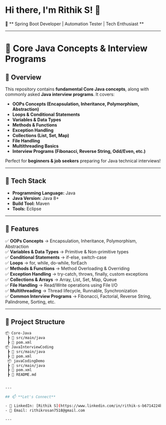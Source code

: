 # Hi there, I'm Rithik S! 👋  

🚀 ** Spring Boot Developer | Automation Tester | Tech Enthusiast ** 

---

# 🚀 Core Java Concepts & Interview Programs  

## 📌 Overview  
This repository contains **fundamental Core Java concepts**, along with commonly asked **Java interview programs**. It covers:  
- **OOPs Concepts (Encapsulation, Inheritance, Polymorphism, Abstraction)**  
- **Loops & Conditional Statements**  
- **Variables & Data Types**  
- **Methods & Functions**  
- **Exception Handling**  
- **Collections (List, Set, Map)**  
- **File Handling**  
- **Multithreading Basics**  
- **Interview Programs (Fibonacci, Reverse String, Odd/Even, etc.)**  

Perfect for **beginners & job seekers** preparing for Java technical interviews!  

---

## 🔧 Tech Stack  
- **Programming Language:** Java  
- **Java Version:** Java 8+  
- **Build Tool:** Maven  
- **Tools:** Eclipse   

---

## 📂 Features  
✅ **OOPs Concepts** → Encapsulation, Inheritance, Polymorphism, Abstraction  
✅ **Variables & Data Types** → Primitive & Non-primitive types  
✅ **Conditional Statements** → if-else, switch-case  
✅ **Loops** → for, while, do-while, forEach  
✅ **Methods & Functions** → Method Overloading & Overriding  
✅ **Exception Handling** → try-catch, throws, finally, custom exceptions  
✅ **Collections & Arrays** → Array, List, Set, Map, Queue  
✅ **File Handling** → Read/Write operations using File I/O  
✅ **Multithreading** → Thread lifecycle, Runnable, Synchronization  
✅ **Common Interview Programs** → Fibonacci, Factorial, Reverse String, Palindrome, Sorting, etc.  

---

## 📁 Project Structure  
```bash
📦 Core-Java 
 ┣ 📂 src/main/java  
 ┣ 📜 pom.xml   
📦 JavaInterviewCoding 
 ┣ 📂 src/main/java  
 ┣ 📜 pom.xml  
 📦 javaCodingDemo
 ┣ 📂 src/main/java  
 ┣ 📜 pom.xml  
 ┣ 📜 README.md  


---

## 📫 **Let's Connect**  

- 💼 LinkedIn: [Rithik S](https://www.linkedin.com/in/rithik-s-b6714224b)  
- 📧 Email: rithikrosan7518@gmail.com  

---

